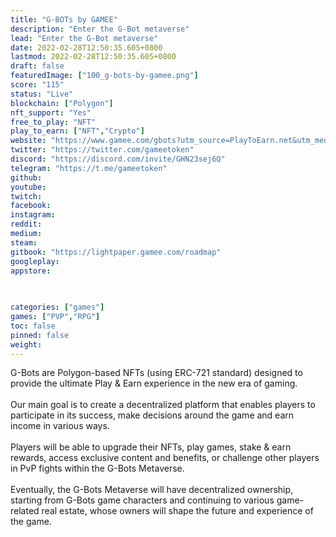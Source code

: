 ```yaml
---
title: "G-BOTs by GAMEE"
description: "Enter the G-Bot metaverse"
lead: "Enter the G-Bot metaverse"
date: 2022-02-28T12:50:35.605+0800
lastmod: 2022-02-28T12:50:35.605+0800
draft: false
featuredImage: ["100_g-bots-by-gamee.png"]
score: "115"
status: "Live"
blockchain: ["Polygon"]
nft_support: "Yes"
free_to_play: "NFT"
play_to_earn: ["NFT","Crypto"]
website: "https://www.gamee.com/gbots?utm_source=PlayToEarn.net&utm_medium=organic&utm_campaign=gamepage"
twitter: "https://twitter.com/gameetoken"
discord: "https://discord.com/invite/GHN23sej6Q"
telegram: "https://t.me/gameetoken"
github: 
youtube: 
twitch: 
facebook: 
instagram: 
reddit: 
medium: 
steam: 
gitbook: "https://lightpaper.gamee.com/roadmap"
googleplay: 
appstore: 

  
    
categories: ["games"]
games: ["PVP","RPG"]
toc: false
pinned: false
weight: 
---
```

G-Bots are Polygon-based NFTs (using ERC-721 standard) designed to provide the ultimate Play &amp; Earn experience in the new era of gaming. <br> <br> Our main goal is to create a decentralized platform that enables players to participate in its success, make decisions around the game and earn income in various ways.<br> <br> Players will be able to upgrade their NFTs, play games, stake &amp; earn rewards, access exclusive content and benefits, or challenge other players in PvP fights within the G-Bots Metaverse. <br> <br> Eventually, the G-Bots Metaverse will have decentralized ownership, starting from G-Bots game characters and continuing to various game-related real estate, whose owners will shape the future and experience of the game.